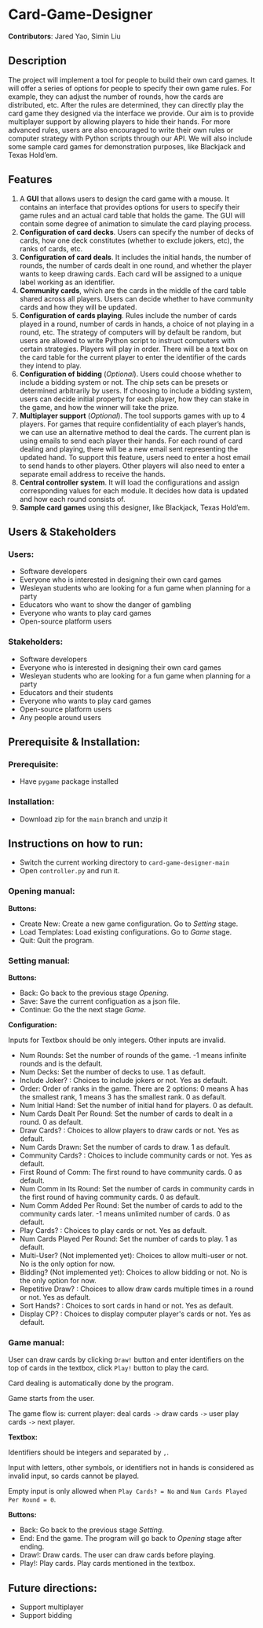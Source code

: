 # Card-Game-Designer

**Contributors**: Jared Yao, Simin Liu

## Description

The project will implement a tool for people to build their own card games. It will offer a series of options for people to specify their own game rules. For example, they can adjust the number of rounds, how the cards are distributed, etc. After the rules are determined, they can directly play the card game they designed via the interface we provide. Our aim is to provide multiplayer support by allowing players to hide their hands. For more advanced rules, users are also encouraged to write their own rules or computer strategy with Python scripts through our API. We will also include some sample card games for demonstration purposes, like Blackjack and Texas Hold’em.

## Features

1. A **GUI** that allows users to design the card game with a mouse. It contains an interface that provides options for users to specify their game rules and an actual card table that holds the game. The GUI will contain some degree of animation to simulate the card playing process.
2. **Configuration of card decks**. Users can specify the number of  decks of cards, how one deck constitutes (whether to exclude jokers, etc), the ranks of cards, etc.
3. **Configuration of card deals**. It includes the initial hands, the number of rounds, the number of cards dealt in one round, and whether the player wants to keep drawing cards. Each card will be assigned to a unique label working as an identifier.
4. **Community cards**, which are the cards in the middle of the card table shared across all players. Users can decide whether to have community cards and how they will be updated.
5. **Configuration of cards playing**. Rules include the number of cards played in a round, number of cards in hands, a choice of not playing in a round, etc. The strategy of computers will by default be random, but users are allowed to write Python script to instruct computers with certain strategies. Players will play in order. There will be a text box on the card table for the current player to enter the identifier of the cards they intend to play. 
6. **Configuration of bidding** (_Optional_). Users could choose whether to include a bidding system or not. The chip sets can be presets or determined arbitrarily by users. If choosing to include a bidding system, users can decide initial property for each player, how they can stake in the game, and how the winner will take the prize.
7. **Multiplayer support** (_Optional_). The tool supports games with up to 4 players. For games that require confidentiality of each player’s hands, we can use an alternative method to deal the cards. The current plan is using emails to send each player their hands. For each round of card dealing and playing, there will be a new email sent representing the updated hand. To support this feature, users need to enter a host email to send hands to other players. Other players will also need to enter a separate email address to receive the hands. 
8. **Central controller system**. It will load the configurations and assign corresponding values for each module. It decides how data is updated and how each round consists of.
9. **Sample card games** using this designer, like Blackjack, Texas Hold’em.


## Users & Stakeholders

### Users: 

- Software developers
- Everyone who is interested in designing their own card games
- Wesleyan students who are looking for a fun game when planning for a party
- Educators who want to show the danger of gambling
- Everyone who wants to play card games
- Open-source platform users
  
### Stakeholders: 

- Software developers
- Everyone who is interested in designing their own card games
- Wesleyan students who are looking for a fun game when planning for a party
- Educators and their students
- Everyone who wants to play card games
- Open-source platform users
- Any people around users


## Prerequisite & Installation:

### Prerequisite:

- Have `pygame` package installed

### Installation:

- Download zip for the `main` branch and unzip it

## Instructions on how to run:

- Switch the current working directory to `card-game-designer-main`
- Open `controller.py` and run it.

### Opening manual: 

**Buttons:**

- Create New: Create a new game configuration. Go to *Setting* stage. 
- Load Templates: Load existing configurations. Go to *Game* stage. 
- Quit: Quit the program. 


### Setting manual:

**Buttons:**

- Back: Go back to the previous stage *Opening*.
- Save: Save the current configuation as a json file.
- Continue: Go the the next stage *Game*. 

**Configuration:**

Inputs for Textbox should be only integers. Other inputs are invalid. 

- Num Rounds: Set the number of rounds of the game. -1 means infinite rounds and is the default.
- Num Decks: Set the number of decks to use. 1 as default.
- Include Joker? : Choices to include jokers or not. Yes as default.
- Order: Order of ranks in the game. There are 2 options: 0 means A has the smallest rank, 1 means 3 has the smallest rank. 0 as default.
- Num Initial Hand: Set the number of initial hand for players. 0 as default.
- Num Cards Dealt Per Round: Set the number of cards to dealt in a round. 0 as default.
- Draw Cards? : Choices to allow players to draw cards or not. Yes as default.
- Num Cards Drawn: Set the number of cards to draw. 1 as default.
- Community Cards? : Choices to include community cards or not. Yes as default.
- First Round of Comm: The first round to have community cards. 0 as default.
- Num Comm in Its Round: Set the number of cards in community cards in the first round of having community cards. 0 as default.
- Num Comm Added Per Round: Set the number of cards to add to the community cards later. -1 means unlimited number of cards. 0 as default.
- Play Cards? : Choices to play cards or not. Yes as default.
- Num Cards Played Per Round: Set the number of cards to play. 1 as default.
- Multi-User? (Not implemented yet): Choices to allow multi-user or not. No is the only option for now.
- Bidding?  (Not implemented yet): Choices to allow bidding or not. No is the only option for now.
- Repetitive Draw? : Choices to allow draw cards multiple times in a round or not. Yes as default.
- Sort Hands? : Choices to sort cards in hand or not. Yes as default.
- Display CP? : Choices to display computer player's cards or not. Yes as default.


### Game manual: 

User can draw cards by clicking `Draw!` button and enter identifiers on the top of cards in the textbox, click `Play!` button to play the card. 

Card dealing is automatically done by the program. 

Game starts from the user. 

The game flow is: current player: deal cards `->` draw cards `->` user play cards `->` next player. 

**Textbox:** 

Identifiers should be integers and separated by `,`. 

Input with letters, other symbols, or identifiers not in hands is considered as invalid input, so cards cannot be played. 

Empty input is only allowed when `Play Cards? = No` and `Num Cards Played Per Round = 0`. 

**Buttons:**

- Back: Go back to the previous stage *Setting*.
- End: End the game. The program will go back to *Opening* stage after ending. 
- Draw!: Draw cards. The user can draw cards before playing.
- Play!: Play cards. Play cards mentioned in the textbox. 

## Future directions:
- Support multiplayer
- Support bidding
